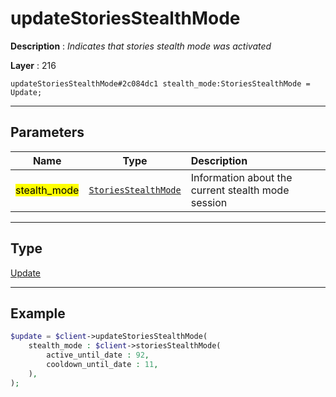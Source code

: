 # updateStoriesStealthMode

**Description** : *Indicates that stories stealth mode was activated*

**Layer** : 216

```tl
updateStoriesStealthMode#2c084dc1 stealth_mode:StoriesStealthMode = Update;
```

---

## Parameters

| Name | Type | Description |
| :---: | :---: | :--- |
| <mark>stealth_mode</mark> | [`StoriesStealthMode`](type/StoriesStealthMode) | Information about the current stealth mode session |

---

## Type

[Update](type/Update)

---

## Example

```php
$update = $client->updateStoriesStealthMode(
	stealth_mode : $client->storiesStealthMode(
		active_until_date : 92,
		cooldown_until_date : 11,
	),
);
```